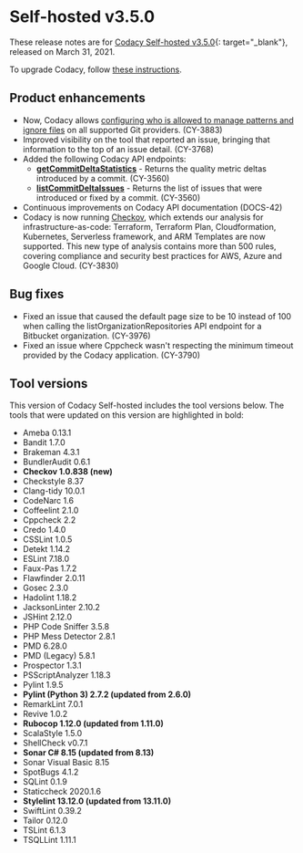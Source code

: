 # Self-hosted v3.5.0

These release notes are for [Codacy Self-hosted v3.5.0](https://github.com/codacy/chart/releases/tag/3.5.0){: target="_blank"}, released on March 31, 2021.

To upgrade Codacy, follow [these instructions](../../chart/maintenance/upgrade.md).

## Product enhancements

-   Now, Codacy allows [configuring who is allowed to manage patterns and ignore files](https://docs.codacy.com/organizations/roles-and-permissions-for-synced-organizations/#change-analysis-configuration) on all supported Git providers. (CY-3883)
-   Improved visibility on the tool that reported an issue, bringing that information to the top of an issue detail. (CY-3768)
-   Added the following Codacy API endpoints:
    - **[getCommitDeltaStatistics](https://api.codacy.com/api/api-docs#getcommitdeltastatistics)** - Returns the quality metric deltas introduced by a commit. (CY-3560)
    - **[listCommitDeltaIssues](https://api.codacy.com/api/api-docs#listcommitdeltaissues)** - Returns the list of issues that were introduced or fixed by a commit.  (CY-3560)
-   Continuous improvements on Codacy API documentation (DOCS-42)
-   Codacy is now running [Checkov](https://github.com/bridgecrewio/checkov), which extends our analysis for infrastructure-as-code: Terraform, Terraform Plan, Cloudformation, Kubernetes, Serverless framework, and ARM Templates are now supported. This new type of analysis contains more than 500 rules, covering compliance and security best practices for AWS, Azure and Google Cloud.  (CY-3830)

## Bug fixes

-   Fixed an issue that caused the default page size to be 10 instead of 100 when calling the listOrganizationRepositories API endpoint for a Bitbucket organization. (CY-3976)
-   Fixed an issue where Cppcheck wasn't respecting the minimum timeout provided by the Codacy application. (CY-3790)

## Tool versions

This version of Codacy Self-hosted includes the tool versions below. The tools that were updated on this version are highlighted in bold:

-   Ameba 0.13.1
-   Bandit 1.7.0
-   Brakeman 4.3.1
-   BundlerAudit 0.6.1
-   **Checkov 1.0.838 (new)**
-   Checkstyle 8.37
-   Clang-tidy 10.0.1
-   CodeNarc 1.6
-   Coffeelint 2.1.0
-   Cppcheck 2.2
-   Credo 1.4.0
-   CSSLint 1.0.5
-   Detekt 1.14.2
-   ESLint 7.18.0
-   Faux-Pas 1.7.2
-   Flawfinder 2.0.11
-   Gosec 2.3.0
-   Hadolint 1.18.2
-   JacksonLinter 2.10.2
-   JSHint 2.12.0
-   PHP Code Sniffer 3.5.8
-   PHP Mess Detector 2.8.1
-   PMD 6.28.0
-   PMD (Legacy) 5.8.1
-   Prospector 1.3.1
-   PSScriptAnalyzer 1.18.3
-   Pylint 1.9.5
-   **Pylint (Python 3) 2.7.2 (updated from 2.6.0)**
-   RemarkLint 7.0.1
-   Revive 1.0.2
-   **Rubocop 1.12.0 (updated from 1.11.0)**
-   ScalaStyle 1.5.0
-   ShellCheck v0.7.1
-   **Sonar C# 8.15 (updated from 8.13)**
-   Sonar Visual Basic 8.15
-   SpotBugs 4.1.2
-   SQLint 0.1.9
-   Staticcheck 2020.1.6
-   **Stylelint 13.12.0 (updated from 13.11.0)**
-   SwiftLint 0.39.2
-   Tailor 0.12.0
-   TSLint 6.1.3
-   TSQLLint 1.11.1

